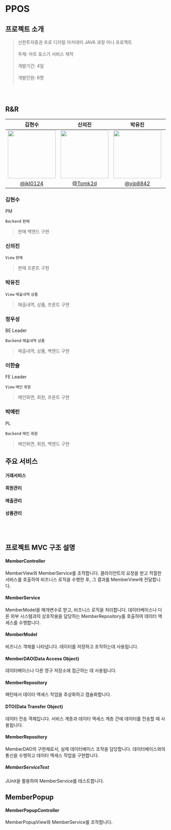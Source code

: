 # PPOS

## 프로젝트 소개

> 신한투자증권 프로 디지털 아카데미 JAVA 과정 미니 프로젝트
 <br/><br/>
> 주제: 마트 포스기 서비스 제작
 <br/><br/>
> 개발기간: 4일
 <br/><br/>
> 개발인원: 6명
 <br/><br/>


<br/>

## R&R

|                                 김현수                                  |                                   신의진                                    |                                   박유진                                    |                                  정우성                                   |                                  이한슬                                   |                                  박예린                                   |
| :---------------------------------------------------------------------: | :-------------------------------------------------------------------------: | :-------------------------------------------------------------------------: | :-----------------------------------------------------------------------: | :-----------------------------------------------------------------------: | :-----------------------------------------------------------------------: |
| <img src = "https://avatars.githubusercontent.com/jkl0124" width=150px> | <img src = "https://avatars.githubusercontent.com/Tomk2d" width=150px> | <img src = "https://avatars.githubusercontent.com/yjp8842" width=150px> | <img src = "https://avatars.githubusercontent.com/NOEL-code" width=150px> | <img src = "https://avatars.githubusercontent.com/eehanseul" width=150px> | <img src = "https://avatars.githubusercontent.com/ye-s-rin" width=150px> |
|                 [@jkl0124](https://github.com/jkl0124)                  |               [@Tomk2d](https://github.com/Tomk2d)                |               [@yjp8842](https://github.com/yjp8842)                |                [@NOEL-code](https://github.com/NOEL-code)                 |                [@NOEL-code](https://github.com/eehanseul)                 |                [@NOEL-code](https://github.com/ye-s-rin)                 |


### 김현수

PM

`Backend` `판매`

> 판매 백엔드 구현

### 신의진

`View` `판매`

> 판매 프론트 구현


### 박유진

`View` `매출내역` `상품`

> 매출내역, 상품, 프론트 구현

### 정우성

BE Leader

`Backend` `매출내역` `상품`

> 매출내역, 상품, 백엔드 구현

### 이한슬

FE Leader

`View` `메인` `회원`

> 메인화면, 회원, 프론트 구현

 ### 박예린

 PL

`Backend` `메인` `회원`

> 메인화면, 회원, 백엔드 구현

## 주요 서비스

#### 거래서비스
#### 회원관리
#### 매출관리
#### 상품관리




<br/>
<br/>

## 프로젝트 MVC 구조 설명

#### MemberController
MemberView와 MemberService를 조작합니다. 클라이언트의 요청을 받고 적절한 서비스를 호출하여 비즈니스 로직을 수행한 후, 그 결과를 MemberView에 전달합니다. 

#### MemberService
MemberModel을 매개변수로 받고, 비즈니스 로직을 처리합니다. 데이터베이스나 다른 외부 시스템과의 상호작용을 담당하는 MemberRepository를 호출하여 데이터 액세스를 수행합니다. 

#### MemberModel
비즈니스 객체를 나타냅니다. 데이터를 저장하고 조작하는데 사용됩니다. 

#### MemberDAO(Data Access Object)
데이터베이스나 다른 영구 저장소에 접근하는 데 사용됩니다. 

#### MemberRepository 
패턴에서 데이터 액세스 작업을 추상화하고 캡슐화합니다. 

#### DTO(Data Transfer Object)
데이터 전송 객체입니다. 서비스 계층과 데이터 액세스 계층 간에 데이터를 전송할 때 사용됩니다. 

#### MemberRepository
MemberDAO의 구현체로서, 실제 데이터베이스 조작을 담당합니다. 데이터베이스와의 통신을 수행하고 데이터 액세스 작업을 구현합니다.

##### MemberServiceTest
JUnit을 활용하여 MemberService를 테스트합니다.

## MemberPopup

#### MemberPopupController
MemberPopupView와 MemberService를 조작합니다.
